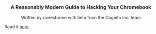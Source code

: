 <center>
<h3>A Reasonably Modern Guide to Hacking Your Chromebook</h3>
Written by rainestorme with help from the Cognito Inc. team
</center>

Read it [here](https://rainestorme.github.io/guide/).
